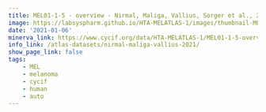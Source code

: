 ```yaml
---
title: MEL01-1-5 - overview - Nirmal, Maliga, Vallius, Sorger et al., 2021
image: https://labsyspharm.github.io/HTA-MELATLAS-1/images/thumbnail-MEL01-1-5-overview.jpg
date: '2021-01-06'
minerva_link: https://www.cycif.org/data/HTA-MELATLAS-1/MEL01-1-5-overview
info_link: /atlas-datasets/nirmal-maliga-vallius-2021/
show_page_link: false
tags:
    - MEL
    - melanoma
    - cycif
    - human
    - auto
---
```

